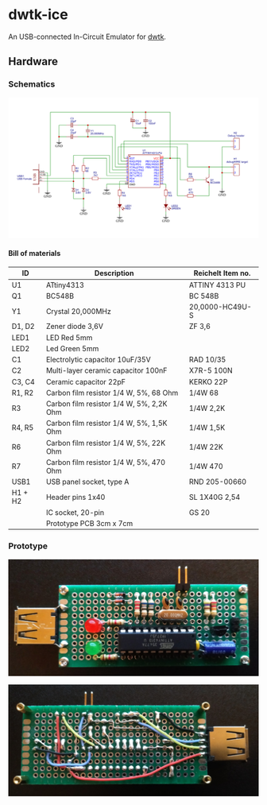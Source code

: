 # dwtk-ice

An USB-connected In-Circuit Emulator for [dwtk](https://github.com/rafaelmartins/dwtk).


## Hardware

### Schematics

![dwtk-ice schematics](/images/schematics.png)

#### Bill of materials

ID | Description | Reichelt Item no.
-- | ----------- | -----------------
U1 | ATtiny4313 | ATTINY 4313 PU
Q1 | BC548B | BC 548B
Y1 | Crystal 20,000MHz | 20,0000-HC49U-S
D1, D2 | Zener diode 3,6V | ZF 3,6
LED1 | LED Red 5mm |
LED2 | Led Green 5mm |
C1 | Electrolytic capacitor 10uF/35V | RAD 10/35
C2 | Multi-layer ceramic capacitor 100nF | X7R-5 100N
C3, C4 | Ceramic capacitor 22pF | KERKO 22P
R1, R2 | Carbon film resistor 1/4 W, 5%, 68 Ohm| 1/4W 68
R3 | Carbon film resistor 1/4 W, 5%, 2,2K Ohm | 1/4W 2,2K
R4, R5 | Carbon film resistor 1/4 W, 5%, 1,5K Ohm | 1/4W 1,5K
R6 | Carbon film resistor 1/4 W, 5%, 22K Ohm | 1/4W 22K
R7 | Carbon film resistor 1/4 W, 5%, 470 Ohm | 1/4W 470
USB1 | USB panel socket, type A | RND 205-00660
H1 + H2 | Header pins 1x40 | SL 1X40G 2,54
&nbsp; | IC socket, 20-pin | GS 20
&nbsp; | Prototype PCB 3cm x 7cm | &nbsp;

### Prototype

![dwtk-ice prototype front](/images/prototype-front.jpg)

![dwtk-ice prototype back](/images/prototype-back.jpg)
